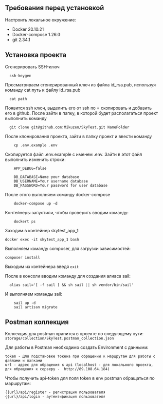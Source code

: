 ## Требования перед установкой

Настроить локальное окружение:
* Docker 20.10.21 
* Docker-compose 1.26.0 
* git 2.34.1

## Установка проекта

Сгенерировать SSH-ключ

```shell
  ssh-keygen
```

Просматриваем сгенерированный ключ из файла id_rsa.pub, используя команду cat путь к файлу id_rsa.pub

```shell
  cat path
```

Появится ssh ключ, выделить его от ssh по = скопировать и добавить его в github. После зайти в папку, в которой будет
располагаться проект выполнить команду

```shell
  git clone git@github.com:Mikuzen/SkyTest.git NameFolder
```

После клонирования проекта, зайти в папку проект и ввести команду

```shell
    cp .env.example .env
```

Скопируется файл .env.example с именем .env. Зайти в этот файл выполнить изменить строки:

```dotenv
    APP_DEBUG=false
    
    DB_DATABASE=Name your database 
    DB_USERNAME=Your username database
    DB_PASSWORD=Your password for user database
```

После этого выполняем команду docker-compose

```shell
    docker-compose up -d
```

Контейнеры запустили, чтобы проверить вводим команду:

```shell
    dockert ps
```

Заходим в контейнер skytest_app_1

```shell
docker exec -it skytest_app_1 bash
```

Выполняем команду composer, для загрузки зависимостей:

```shell
composer install
```

Выходим из контейнера введя `exit`

После в консоли вводим команду для создания алиаса sail:

```shell
  alias sail='[ -f sail ] && sh sail || sh vendor/bin/sail'
```

И выполняем команды sail:

```shell
    sail up -d
    sail artisan migrate
```

## Postman коллекция

Коллекция для postman хранится в проекте по следующему пути:
`storage/collection/SkyTest.postman_collection.json`

Для работы в Postman необходимо создать Environment с данными:

```dotenv
token - Для подстановке токена при обращении к маршрутам для работы с файлами и папками
url - адрес для обращения к api (localhost - для локального проекта, для обращения к серверу -  http://89.108.64.184)
```

Чтобы получить api-token для поля token в env postman обращаться по маршрутам:
```
{{url}/api/register - регистрация пользователя
{{url}/api/login - аутентификация пользователя
```
